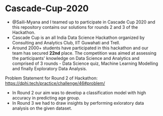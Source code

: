 # Cascade-Cup-2020
- @Saili-Myana and I teamed up to participate in Cascade Cup 2020 and this repository contains our solutions for rounds 2 and 3 of the Hackathon.
- Cascade Cup is an all India Data Science Hackathon organized by Consulting and Analytics Club, IIT Guwahati and Trell.
- Around 2000+ students have participated in this hackathon and our team has secured **22nd** place. The competition was aimed at assessing the participants' knowledge on Data Science and Analytics and comprised of 3 rounds - Data Science quiz, Machine Learning Modelling and finally Exploratory Data Analysis. 

Problem Statement for Round 2 of Hackathon: https://dphi.tech/practice/challenge/46#problem/
- In Round 2 our aim was to develop a classification model with high accuracy in predicting age group.
- In Round 3 we had to draw insights by performing exloratory data analysis on the given dataset.


